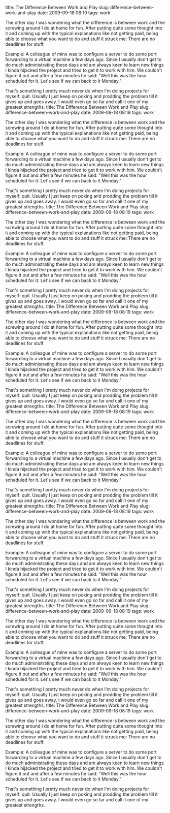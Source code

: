 title: The Difference Between Work and Play
slug: difference-between-work-and-play
date: 2009-09-18 08:19
tags: work

The other day I was wondering what the difference is between work and the screwing around I do at home for fun. After putting quite some thought into it and coming up with the typical explanations like not getting paid, being able to choose what you want to do and stuff it struck me: There are no deadlines for stuff.

Example: A colleague of mine was to configure a server to do some port forwarding to a virtual machine a few days ago. Since I usually don't get to do much administrating these days and am always keen to learn new things I kinda hijacked the project and tried to get it to work with him. We couldn't figure it out and after a few minutes he said: "Well this was the hour scheduled for it. Let's see if we can back to it Monday."

That's something I pretty much never do when I'm doing projects for myself: quit. Usually I just keep on poking and prodding the problem till it gives up and goes away. I would even go so far and call it one of my greatest strengths.
title: The Difference Between Work and Play
slug: difference-between-work-and-play
date: 2009-09-18 08:19
tags: work

The other day I was wondering what the difference is between work and the screwing around I do at home for fun. After putting quite some thought into it and coming up with the typical explanations like not getting paid, being able to choose what you want to do and stuff it struck me: There are no deadlines for stuff.

Example: A colleague of mine was to configure a server to do some port forwarding to a virtual machine a few days ago. Since I usually don't get to do much administrating these days and am always keen to learn new things I kinda hijacked the project and tried to get it to work with him. We couldn't figure it out and after a few minutes he said: "Well this was the hour scheduled for it. Let's see if we can back to it Monday."

That's something I pretty much never do when I'm doing projects for myself: quit. Usually I just keep on poking and prodding the problem till it gives up and goes away. I would even go so far and call it one of my greatest strengths.
title: The Difference Between Work and Play
slug: difference-between-work-and-play
date: 2009-09-18 08:19
tags: work

The other day I was wondering what the difference is between work and the screwing around I do at home for fun. After putting quite some thought into it and coming up with the typical explanations like not getting paid, being able to choose what you want to do and stuff it struck me: There are no deadlines for stuff.

Example: A colleague of mine was to configure a server to do some port forwarding to a virtual machine a few days ago. Since I usually don't get to do much administrating these days and am always keen to learn new things I kinda hijacked the project and tried to get it to work with him. We couldn't figure it out and after a few minutes he said: "Well this was the hour scheduled for it. Let's see if we can back to it Monday."

That's something I pretty much never do when I'm doing projects for myself: quit. Usually I just keep on poking and prodding the problem till it gives up and goes away. I would even go so far and call it one of my greatest strengths.
title: The Difference Between Work and Play
slug: difference-between-work-and-play
date: 2009-09-18 08:19
tags: work

The other day I was wondering what the difference is between work and the screwing around I do at home for fun. After putting quite some thought into it and coming up with the typical explanations like not getting paid, being able to choose what you want to do and stuff it struck me: There are no deadlines for stuff.

Example: A colleague of mine was to configure a server to do some port forwarding to a virtual machine a few days ago. Since I usually don't get to do much administrating these days and am always keen to learn new things I kinda hijacked the project and tried to get it to work with him. We couldn't figure it out and after a few minutes he said: "Well this was the hour scheduled for it. Let's see if we can back to it Monday."

That's something I pretty much never do when I'm doing projects for myself: quit. Usually I just keep on poking and prodding the problem till it gives up and goes away. I would even go so far and call it one of my greatest strengths.
title: The Difference Between Work and Play
slug: difference-between-work-and-play
date: 2009-09-18 08:19
tags: work

The other day I was wondering what the difference is between work and the screwing around I do at home for fun. After putting quite some thought into it and coming up with the typical explanations like not getting paid, being able to choose what you want to do and stuff it struck me: There are no deadlines for stuff.

Example: A colleague of mine was to configure a server to do some port forwarding to a virtual machine a few days ago. Since I usually don't get to do much administrating these days and am always keen to learn new things I kinda hijacked the project and tried to get it to work with him. We couldn't figure it out and after a few minutes he said: "Well this was the hour scheduled for it. Let's see if we can back to it Monday."

That's something I pretty much never do when I'm doing projects for myself: quit. Usually I just keep on poking and prodding the problem till it gives up and goes away. I would even go so far and call it one of my greatest strengths.
title: The Difference Between Work and Play
slug: difference-between-work-and-play
date: 2009-09-18 08:19
tags: work

The other day I was wondering what the difference is between work and the screwing around I do at home for fun. After putting quite some thought into it and coming up with the typical explanations like not getting paid, being able to choose what you want to do and stuff it struck me: There are no deadlines for stuff.

Example: A colleague of mine was to configure a server to do some port forwarding to a virtual machine a few days ago. Since I usually don't get to do much administrating these days and am always keen to learn new things I kinda hijacked the project and tried to get it to work with him. We couldn't figure it out and after a few minutes he said: "Well this was the hour scheduled for it. Let's see if we can back to it Monday."

That's something I pretty much never do when I'm doing projects for myself: quit. Usually I just keep on poking and prodding the problem till it gives up and goes away. I would even go so far and call it one of my greatest strengths.
title: The Difference Between Work and Play
slug: difference-between-work-and-play
date: 2009-09-18 08:19
tags: work

The other day I was wondering what the difference is between work and the screwing around I do at home for fun. After putting quite some thought into it and coming up with the typical explanations like not getting paid, being able to choose what you want to do and stuff it struck me: There are no deadlines for stuff.

Example: A colleague of mine was to configure a server to do some port forwarding to a virtual machine a few days ago. Since I usually don't get to do much administrating these days and am always keen to learn new things I kinda hijacked the project and tried to get it to work with him. We couldn't figure it out and after a few minutes he said: "Well this was the hour scheduled for it. Let's see if we can back to it Monday."

That's something I pretty much never do when I'm doing projects for myself: quit. Usually I just keep on poking and prodding the problem till it gives up and goes away. I would even go so far and call it one of my greatest strengths.
title: The Difference Between Work and Play
slug: difference-between-work-and-play
date: 2009-09-18 08:19
tags: work

The other day I was wondering what the difference is between work and the screwing around I do at home for fun. After putting quite some thought into it and coming up with the typical explanations like not getting paid, being able to choose what you want to do and stuff it struck me: There are no deadlines for stuff.

Example: A colleague of mine was to configure a server to do some port forwarding to a virtual machine a few days ago. Since I usually don't get to do much administrating these days and am always keen to learn new things I kinda hijacked the project and tried to get it to work with him. We couldn't figure it out and after a few minutes he said: "Well this was the hour scheduled for it. Let's see if we can back to it Monday."

That's something I pretty much never do when I'm doing projects for myself: quit. Usually I just keep on poking and prodding the problem till it gives up and goes away. I would even go so far and call it one of my greatest strengths.
